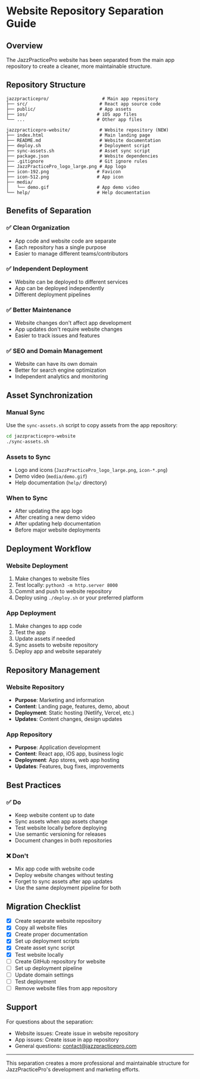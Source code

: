 # Website Repository Separation Guide

## Overview

The JazzPracticePro website has been separated from the main app repository to create a cleaner, more maintainable structure.

## Repository Structure

```
jazzpracticepro/                    # Main app repository
├── src/                           # React app source code
├── public/                        # App assets
├── ios/                          # iOS app files
└── ...                           # Other app files

jazzpracticepro-website/           # Website repository (NEW)
├── index.html                     # Main landing page
├── README.md                      # Website documentation
├── deploy.sh                      # Deployment script
├── sync-assets.sh                 # Asset sync script
├── package.json                   # Website dependencies
├── .gitignore                     # Git ignore rules
├── JazzPracticePro_logo_large.png # App logo
├── icon-192.png                  # Favicon
├── icon-512.png                  # App icon
├── media/
│   └── demo.gif                  # App demo video
└── help/                         # Help documentation
```

## Benefits of Separation

### ✅ **Clean Organization**

- App code and website code are separate
- Each repository has a single purpose
- Easier to manage different teams/contributors

### ✅ **Independent Deployment**

- Website can be deployed to different services
- App can be deployed independently
- Different deployment pipelines

### ✅ **Better Maintenance**

- Website changes don't affect app development
- App updates don't require website changes
- Easier to track issues and features

### ✅ **SEO and Domain Management**

- Website can have its own domain
- Better for search engine optimization
- Independent analytics and monitoring

## Asset Synchronization

### Manual Sync

Use the `sync-assets.sh` script to copy assets from the app repository:

```bash
cd jazzpracticepro-website
./sync-assets.sh
```

### Assets to Sync

- Logo and icons (`JazzPracticePro_logo_large.png`, `icon-*.png`)
- Demo video (`media/demo.gif`)
- Help documentation (`help/` directory)

### When to Sync

- After updating the app logo
- After creating a new demo video
- After updating help documentation
- Before major website deployments

## Deployment Workflow

### Website Deployment

1. Make changes to website files
2. Test locally: `python3 -m http.server 8000`
3. Commit and push to website repository
4. Deploy using `./deploy.sh` or your preferred platform

### App Deployment

1. Make changes to app code
2. Test the app
3. Update assets if needed
4. Sync assets to website repository
5. Deploy app and website separately

## Repository Management

### Website Repository

- **Purpose**: Marketing and information
- **Content**: Landing page, features, demo, about
- **Deployment**: Static hosting (Netlify, Vercel, etc.)
- **Updates**: Content changes, design updates

### App Repository

- **Purpose**: Application development
- **Content**: React app, iOS app, business logic
- **Deployment**: App stores, web app hosting
- **Updates**: Features, bug fixes, improvements

## Best Practices

### ✅ **Do**

- Keep website content up to date
- Sync assets when app assets change
- Test website locally before deploying
- Use semantic versioning for releases
- Document changes in both repositories

### ❌ **Don't**

- Mix app code with website code
- Deploy website changes without testing
- Forget to sync assets after app updates
- Use the same deployment pipeline for both

## Migration Checklist

- [x] Create separate website repository
- [x] Copy all website files
- [x] Create proper documentation
- [x] Set up deployment scripts
- [x] Create asset sync script
- [x] Test website locally
- [ ] Create GitHub repository for website
- [ ] Set up deployment pipeline
- [ ] Update domain settings
- [ ] Test deployment
- [ ] Remove website files from app repository

## Support

For questions about the separation:

- Website issues: Create issue in website repository
- App issues: Create issue in app repository
- General questions: contact@jazzpracticepro.com

---

This separation creates a more professional and maintainable structure for JazzPracticePro's development and marketing efforts.
